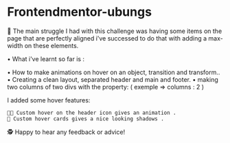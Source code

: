 # Frontendmentor-ubungs


🤯 The main struggle I had with this challenge was having some items on the page that are perfectly aligned i've successed to do that with adding a max-width on these elements.

• What i've learnt so far is :

   • How to make animations on hover on an object, transition and transform.. 
   • Creating a clean layout, separated header and main and footer.
   • making two columns of two divs with the property: ( exemple  => columns : 2 ) 

I added some hover features:

    👨‍🔬 Custom hover on the header icon gives an animation .
    👻 Custom hover cards gives a nice looking shadows .

🕵 Happy to hear any feedback or advice!
